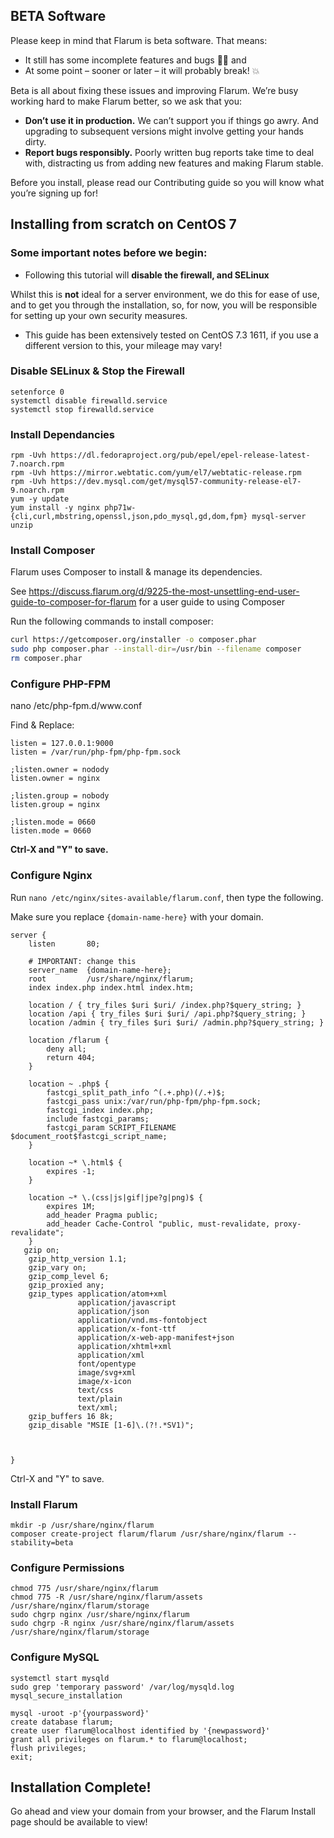 ## BETA Software

Please keep in mind that Flarum is beta software. That means:

   - It still has some incomplete features and bugs 🐛🐞 and
   - At some point – sooner or later – it will probably break! 💥

Beta is all about fixing these issues and improving Flarum. We’re busy working hard to make Flarum better, so we ask that you:

   - **Don’t use it in production.** We can’t support you if things go awry. And upgrading to subsequent versions might involve getting your hands dirty.
   - **Report bugs responsibly.** Poorly written bug reports take time to deal with, distracting us from adding new features and making Flarum stable.

Before you install, please read our Contributing guide so you will know what you’re signing up for!

## Installing from scratch on CentOS 7

### Some important notes before we begin:

  - Following this tutorial will **disable the firewall, and SELinux**

Whilst this is **not** ideal for a server environment, we do this for ease of use, and to get you through the installation, so, for now, you will be responsible for setting up your own security measures.

  - This guide has been extensively tested on CentOS 7.3 1611, if you use a different version to this, your mileage may vary!

### Disable SELinux & Stop the Firewall
```
setenforce 0
systemctl disable firewalld.service
systemctl stop firewalld.service
```

### Install Dependancies
```
rpm -Uvh https://dl.fedoraproject.org/pub/epel/epel-release-latest-7.noarch.rpm
rpm -Uvh https://mirror.webtatic.com/yum/el7/webtatic-release.rpm
rpm -Uvh https://dev.mysql.com/get/mysql57-community-release-el7-9.noarch.rpm
yum -y update
yum install -y nginx php71w-{cli,curl,mbstring,openssl,json,pdo_mysql,gd,dom,fpm} mysql-server unzip
```

### Install Composer

Flarum uses Composer to install & manage its dependencies.

See https://discuss.flarum.org/d/9225-the-most-unsettling-end-user-guide-to-composer-for-flarum for a user guide to using Composer

Run the following commands to install composer:
```sh
curl https://getcomposer.org/installer -o composer.phar
sudo php composer.phar --install-dir=/usr/bin --filename composer
rm composer.phar
```

### Configure PHP-FPM

nano /etc/php-fpm.d/ww&#8203;w.conf

Find & Replace:
```
listen = 127.0.0.1:9000
listen = /var/run/php-fpm/php-fpm.sock

;listen.owner = nodody
listen.owner = nginx

;listen.group = nobody
listen.group = nginx

;listen.mode = 0660
listen.mode = 0660
```

**Ctrl-X and "Y" to save.**

### Configure Nginx

Run `nano /etc/nginx/sites-available/flarum.conf`, then type the following.

Make sure you replace `{domain-name-here}` with your domain.

```
server {
    listen       80;

    # IMPORTANT: change this
    server_name  {domain-name-here};
    root         /usr/share/nginx/flarum;
    index index.php index.html index.htm;

    location / { try_files $uri $uri/ /index.php?$query_string; }
    location /api { try_files $uri $uri/ /api.php?$query_string; }
    location /admin { try_files $uri $uri/ /admin.php?$query_string; }

    location /flarum {
        deny all;
        return 404;
    }

    location ~ .php$ {
        fastcgi_split_path_info ^(.+.php)(/.+)$;
        fastcgi_pass unix:/var/run/php-fpm/php-fpm.sock;
        fastcgi_index index.php;
        include fastcgi_params;
        fastcgi_param SCRIPT_FILENAME $document_root$fastcgi_script_name;
    }

    location ~* \.html$ {
        expires -1;
    }

    location ~* \.(css|js|gif|jpe?g|png)$ {
        expires 1M;
        add_header Pragma public;
        add_header Cache-Control "public, must-revalidate, proxy-revalidate";
    }
   gzip on;
    gzip_http_version 1.1;
    gzip_vary on;
    gzip_comp_level 6;
    gzip_proxied any;
    gzip_types application/atom+xml
               application/javascript
               application/json
               application/vnd.ms-fontobject
               application/x-font-ttf
               application/x-web-app-manifest+json
               application/xhtml+xml
               application/xml
               font/opentype
               image/svg+xml
               image/x-icon
               text/css
               text/plain
               text/xml;
    gzip_buffers 16 8k;
    gzip_disable "MSIE [1-6]\.(?!.*SV1)";



}
```

Ctrl-X and "Y" to save.

### Install Flarum
```
mkdir -p /usr/share/nginx/flarum
composer create-project flarum/flarum /usr/share/nginx/flarum --stability=beta
```

### Configure Permissions
```
chmod 775 /usr/share/nginx/flarum
chmod 775 -R /usr/share/nginx/flarum/assets /usr/share/nginx/flarum/storage
sudo chgrp nginx /usr/share/nginx/flarum
sudo chgrp -R nginx /usr/share/nginx/flarum/assets /usr/share/nginx/flarum/storage
```

### Configure MySQL
```
systemctl start mysqld
sudo grep 'temporary password' /var/log/mysqld.log
mysql_secure_installation

mysql -uroot -p'{yourpassword}'
create database flarum;
create user flarum@localhost identified by '{newpassword}'
grant all privileges on flarum.* to flarum@localhost;
flush privileges;
exit;
```

## Installation Complete!

Go ahead and view your domain from your browser, and the Flarum Install page should be available to view!

